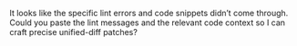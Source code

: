 It looks like the specific lint errors and code snippets didn’t come through. Could you paste the lint messages and the relevant code context so I can craft precise unified-diff patches?